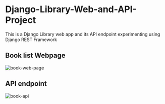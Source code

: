 # Django-Library-Web-and-API-Project
This is a Django Library web app and its API endpoint experimenting using Django REST Framework

## Book list Webpage 
![book-web-page](https://user-images.githubusercontent.com/82912148/228008644-f33d07a2-0534-412a-8dba-1b3f45e04226.png)

## API endpoint
![book-api](https://user-images.githubusercontent.com/82912148/228008678-8ef272a4-d0a9-4bf5-894c-29ebc247f7b5.png)

